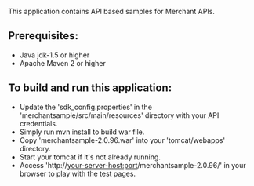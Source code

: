 This application contains API based samples for Merchant APIs. 

Prerequisites:
---------------
*	Java jdk-1.5 or higher
*	Apache Maven 2 or higher

To build and run this application:
----------------------------------

*   Update the 'sdk_config.properties' in the 'merchantsample/src/main/resources' directory with your API credentials.
*	Simply run mvn install to build war file.
*	Copy 'merchantsample-2.0.96.war' into your 'tomcat/webapps' directory.
*	Start your tomcat if it's not already running.
*	Access 'http://<your-server-host:port>/merchantsample-2.0.96/' in your browser to play with the test pages.